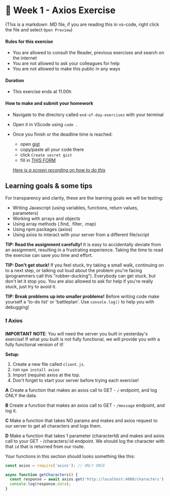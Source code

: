# 🧙 Week 1 - Axios Exercise

(This is a markdown .MD file, if you are reading this in vs-code, right click the file and select `Open Preview`)

#### Rules for this exercise

- You are allowed to consult the Reader, previous exercises and search on the internet
- You are not allowed to ask your colleagues for help
- You are not allowed to make this public in any ways

#### Duration

- This exercise ends at 11.00h

#### How to make and submit your homework

- Navigate to the directory called `end-of-day-exercises` with your terminal
- Open it in VScode using `code .`
- Once you finish or the deadline time is reached:
  - open [gist](https://gist.github.com/)
  - copy/paste all your code there
  - click `Create secret gist`
  - fill in [THIS FORM](https://forms.gle/3iU4MAEGgQMoM3U97)
  
  [*Here is a screen recording on how to do this*](https://s3.eu-west-1.amazonaws.com/cd.sseu.re/items/z8uLGBBQ/2f304d6d-8128-422c-845a-527c29f4353e.gif?v=a85c67f08eb0ab3795f2f113b6bb1a5a)

## Learning goals & some tips

For transparency and clarity, these are the learning goals we will be testing:

- Writing Javascript (using variables, functions, return values, parameters)
- Working with arrays and objects
- Using array methods (.find, .filter, .map)
- Using npm packages (axios)
- Using axios to interact with your server from a different file/script

**TIP: Read the assignment carefully!** It is easy to accidentally deviate from an assignment, resulting in a frustrating experience. Taking the time to read the exercise can save you time and effort.

**TIP: Don't get stuck!** If you feel stuck, try taking a small walk, continuing on to a next step, or talking out loud about the problem you're facing (programmers call this "rubber-ducking"). Everybody can get stuck, but don't let it stop you. You are also allowed to ask for help if you're really stuck, just try to avoid it.

**TIP: Break problems up into smaller problems!** Before writing code make yourself a 'to-do list' or 'battleplan'. Use `console.log()` to help you with debugging!

### ❗ Axios

**IMPORTANT NOTE**: You will need the server you built in yesterday's exercise! If what you built is not fully functional, we will provide you with a fully functional version of it!

**Setup**:

1. Create a new file called `client.js`.
2. run `npm install axios`
3. Import (require) axios at the top.
4. Don't forget to start your server before trying each exercise!

**A** Create a function that makes an axios call to GET - `/` endpoint, and log ONLY the data.

**B** Create a function that makes an axios call to GET - `/message` endpoint, and log it.

**C** Make a function that takes NO params and makes and axios request to our server to get all characters and logs them.

**D** Make a function that takes 1 parameter (characterId) and makes and axios call to your GET - /characters/:id endpoint. We should log the character with that `id` that is returned from our route.

Your functions in this section should looks something like this:

```js
const axios = require('axios'); // ONLY ONCE

async function getCharacters() {
  const response = await axios.get('http://localhost:4000/characters');
  console.log(response.data);
}
```
